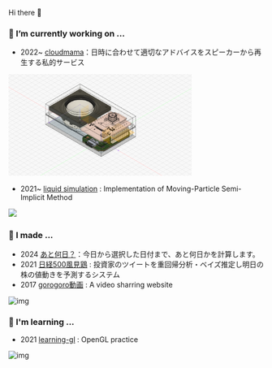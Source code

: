 Hi there 👋

### 🔭 I’m currently working on ...

- 2022~ [cloudmama](https://github.com/lzpel/cloudmama)：日時に合わせて適切なアドバイスをスピーカーから再生する私的サービス

<img src="https://github.com/lzpel/cloudmama/raw/main/figures/camera%20v11.png" width="auto" height="200">

- 2021~ [liquid simulation](https://github.com/lzpel/liquid-simulation) : Implementation of Moving-Particle Semi-Implicit Method

<img src="https://user-images.githubusercontent.com/18492524/164473888-4d1a4f02-d8a8-4b65-b9b3-3ec13cb300c4.gif" width="auto" height="200">

### 🎨 I made ...
- 2024 [あと何日？](lzpel.github.io/calendar/)：今日から選択した日付まで、あと何日かを計算します。
- 2021 [日経500風見鶏](https://github.com/lzpel/twitterstock) : 投資家のツイートを重回帰分析・ベイズ推定し明日の株の値動きを予測するシステム
- 2017 [gorogoro動画](https://github.com/lzpel/gorovideo) : A video sharring website

![img](https://user-images.githubusercontent.com/18492524/99069407-a4f81580-25f1-11eb-9bbe-3ec7037fe937.gif)

### 🌱 I'm learning ...

- 2021 [learning-gl](https://github.com/lzpel/learning-gl) : OpenGL practice

![img](https://user-images.githubusercontent.com/18492524/99470055-6d89c000-2987-11eb-97be-89c2a6906ca8.gif)
